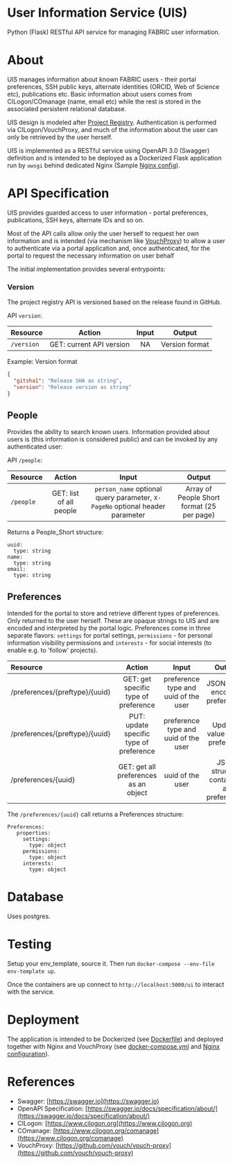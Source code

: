 # User Information Service (UIS)

Python (Flask) RESTful API service for managing FABRIC user information.

# About

UIS manages information about known FABRIC users - their portal preferences, SSH public keys, alternate
identities (ORCID, Web of Science etc), publications etc. Basic information about users comes from 
CILogon/COmanage (name, email etc) while the rest is stored in the associated persistent relational database.

UIS design is modeled after [Project Registry](https://github.com/fabric-testbed/project-registry/blob/master/README.md).
Authentication is performed via CILogon/VouchProxy, and much of the information about the user can only be
retrieved by the user herself. 

UIS is  implemented as a RESTful service using OpenAPI 3.0 (Swagger) definition and is intended to be deployed
as a Dockerized Flask application run by `uwsgi` behind dedicated Nginx (Sample [Nginx config](nginx)).

# API Specification
 
UIS provides guarded access to user information - portal preferences, publications, SSH keys, alternate IDs and so on.

Most of the API calls allow only the user herself to request her own information and is intended (via
mechanism like [VouchProxy](https://github.com/vouch/vouch-proxy)) to allow a user to authenticate via 
a portal application and, once authenticated, for the portal to request the necessary information on 
user behalf

The initial implementation provides several entrypoints:

### Version

The project registry API is versioned based on the release found in GitHub.

API `version`:

Resource | Action | Input | Output
:--------|:----:|:---:|:---:
`/version` | GET: current API version | NA | Version format

Example: Version format

```json
{
  "gitsha1": "Release SHA as string",
  "version": "Release version as string"
}
```

## People

Provides the ability to search known users. Information provided about users is 
(this information is considered public) and can be invoked by any authenticated user:


API `/people`:

| Resource | Action | Input | Output |
:--------|:----:|:---:|:---:
`/people` | GET: list of all people | `person_name` optional query parameter, `X-PageNo` optional header parameter | Array of People Short format (25 per page)

Returns a People_Short structure:
```
uuid:
  type: string
name:
  type: string
email:
  type: string
```

## Preferences

Intended for the portal to store and retrieve different types of preferences. 
Only returned to the user herself. These are opaque strings to UIS and are encoded and interpreted 
by the portal logic. Preferences come in three separate flavors: `settings` for portal settings,
`permissions` - for personal information visibility permissions and `interests` - for social interests 
(to enable e.g. to 'follow' projects).

| Resource | Action | Input | Output |
:--------|:----:|:---:|:---:
| /preferences/{preftype}/{uuid} | GET: get specific type of preference | preference type and uuid of the user | JSON string encoding preferences |
| /preferences/{preftype}/{uuid} | PUT: update specific type of preference | preference type and uuid of the user| Updated value of the preference |
| /preferences/{uuid} | GET: get all preferences as an object | uuid of the user | JSON structure containing all preferences |

The `/preferences/{uuid}` call returns a Preferences structure:
```
Preferences:
   properties:
     settings:
       type: object
     permissions:
       type: object
     interests:
       type: object
```

# Database

Uses postgres. 

# Testing

Setup your env_template, source it. Then run `docker-compose --env-file env-template up`. 

Once the containers are up connect to `http://localhost:5000/ui` to interact with the service. 

# Deployment

The application is intended to be Dockerized (see [Dockerfile](Dockerfile)) and deployed together with Nginx and VouchProxy
(see [docker-compose.yml](docker-compose-nginx.yml) and [Nginx configuration](nginx/)). 

# References

- Swagger: [https://swagger.io](https://swagger.io)
- OpenAPI Specification: [https://swagger.io/docs/specification/about/](https://swagger.io/docs/specification/about/)
- CILogon: [https://www.cilogon.org](https://www.cilogon.org)
- COmanage: [https://www.cilogon.org/comanage](https://www.cilogon.org/comanage)
- VouchProxy: [https://github.com/vouch/vouch-proxy](https://github.com/vouch/vouch-proxy)
